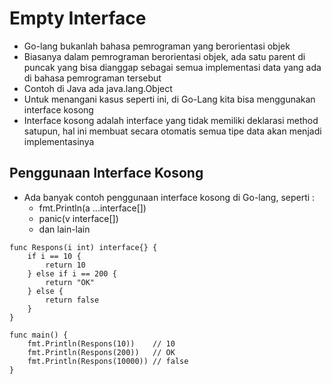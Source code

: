 # Empty Interface
- Go-lang bukanlah bahasa pemrograman yang berorientasi objek
- Biasanya dalam pemrograman berorientasi objek, ada satu parent di puncak yang bisa dianggap sebagai semua implementasi data yang ada di bahasa pemrograman tersebut
- Contoh di Java ada java.lang.Object
- Untuk menangani kasus seperti ini, di Go-Lang kita bisa menggunakan interface kosong
- Interface kosong adalah interface yang tidak memiliki deklarasi method satupun, hal ini membuat secara otomatis semua tipe data akan menjadi implementasinya

## Penggunaan Interface Kosong
- Ada banyak contoh penggunaan interface kosong di Go-lang, seperti :
  - fmt.Println(a ...interface[])
  - panic(v interface[])
  - dan lain-lain

``` golang
func Respons(i int) interface{} {
	if i == 10 {
		return 10
	} else if i == 200 {
		return "OK"
	} else {
		return false
	}
}

func main() {
	fmt.Println(Respons(10))    // 10
	fmt.Println(Respons(200))   // OK
	fmt.Println(Respons(10000)) // false
}
```
